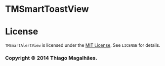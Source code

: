 TMSmartToastView
================
# License

```TMSmartAlertView``` is licensed under the [MIT License](http://opensource.org/licenses/MIT). See ```LICENSE``` for details.

### Copyright © 2014 Thiago Magalhães.
